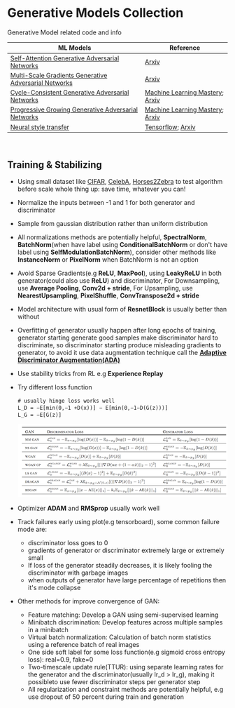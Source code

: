 # Generative Models Collection
Generative Model related code and info

| ML Models  | Reference |
| ------------- | ------------- |
| [Self-Attention Generative Adversarial Networks](SAGAN.py) | [Arxiv](https://arxiv.org/abs/1805.08318) |
| [Multi-Scale Gradients Generative Adversarial Networks](MSGGAN.py) | [Arxiv](https://arxiv.org/abs/1903.06048) |
| [Cycle-Consistent Generative Adversarial Networks](CycleGAN.py) | [Machine Learning Mastery](https://machinelearningmastery.com/cyclegan-tutorial-with-keras/); [Arxiv](https://arxiv.org/abs/1703.10593) |
| [Progressive Growing Generative Adversarial Networks](PGGAN.py) | [Machine Learning Mastery](https://machinelearningmastery.com/how-to-train-a-progressive-growing-gan-in-keras-for-synthesizing-faces/); [Arxiv](https://arxiv.org/abs/1710.10196) |
| [Neural style transfer](NST.py) | [Tensorflow](https://www.tensorflow.org/tutorials/generative/style_transfer); [Arxiv](https://arxiv.org/abs/1508.06576) |

<br>

## Training & Stabilizing
* Using small dataset like [CIFAR](https://www.cs.toronto.edu/~kriz/cifar.html), [CelebA](https://www.kaggle.com/jessicali9530/celeba-dataset), [Horses2Zebra](https://people.eecs.berkeley.edu/~taesung_park/CycleGAN/datasets/horse2zebra.zip) to test algorithm before scale whole thing up: save time, whatever you can!

* Normalize the inputs between -1 and 1 for both generator and discriminator

* Sample from gaussian distribution rather than uniform distribution

* All normalizations methods are potentially helpful, **SpectralNorm**, **BatchNorm**(when have label using **ConditionalBatchNorm** or don't have label using **SelfModulationBatchNorm**), consider other methods like **InstanceNorm** or **PixelNorm** when BatchNorm is not an option

* Avoid Sparse Gradients(e.g **ReLU**, **MaxPool**), using **LeakyReLU** in both generator(could also use **ReLU**) and discriminator, For Downsampling, use **Average Pooling**, **Conv2d + stride**, For Upsampling, use **NearestUpsampling**, **PixelShuffle**, **ConvTranspose2d + stride**

* Model architecture with usual form of **ResnetBlock** is usually better than without

* Overfitting of generator usually happen after long epochs of training, generator starting generate good samples make discriminator hard to discriminate, so discriminator starting produce misleading gradients to generator, to avoid it use data augmentation technique call the [**Adaptive Discriminator Augmentation(ADA)**](https://github.com/NVlabs/stylegan2-ada)

* Use stability tricks from RL e.g **Experience Replay**

* Try different loss function

    ```
    # usually hinge loss works well
    L_D = −E[min(0,−1 +D(x))] − E[min(0,−1−D(G(z)))]
    L_G = −E[G(z)]
    ```
    ![](Summary-of-Different-GAN-Loss-Functions.png)

* Optimizer **ADAM** and **RMSprop** usually work well

* Track failures early using plot(e.g tensorboard), some common failure mode are:   
    * discriminator loss goes to 0
    * gradients of generator or discriminator extremely large or extremely small
    * If loss of the generator steadily decreases, it is likely fooling the discriminator with garbage images
    * when outputs of generator have large percentage of repetitions then it's mode collapse

* Other methods for improve convergence of GAN: 
    * Feature matching: Develop a GAN using semi-supervised learning
    * Minibatch discrimination: Develop features across multiple samples in a minibatch
    * Virtual batch normalization: Calculation of batch norm statistics using a reference batch of real images
    * One side soft label for some loss function(e.g sigmoid cross entropy loss): real=0.9, fake=0
    * Two-timescale update rule(TTUR): using separate learning rates for the generator and the discriminator(usually lr_d > lr_g), making it possibleto use fewer discriminator steps per generator step
    * All regularization and constraint methods are potentially helpful, e.g use dropout of 50 percent during train and generation
